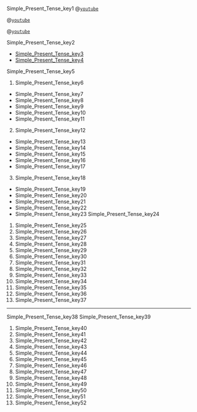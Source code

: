 Simple_Present_Tense_key1
@[`youtube`](SXJXaHaWS9U)

 @[`youtube`](3fEnNbKD3bY) 

 @[`youtube`](QUGETmMFuGQ)



Simple_Present_Tense_key2


* [Simple_Present_Tense_key3](https://howhindi.com/simple-present-tense-hindi-to-english-translation/)
* [Simple_Present_Tense_key4](https://www.successcds.net/learn-english/simple-present-tense-definition-rules-examples-exercises.html)



Simple_Present_Tense_key5


1) Simple_Present_Tense_key6
* Simple_Present_Tense_key7
* Simple_Present_Tense_key8
* Simple_Present_Tense_key9
* Simple_Present_Tense_key10
* Simple_Present_Tense_key11
2) Simple_Present_Tense_key12
* Simple_Present_Tense_key13
* Simple_Present_Tense_key14
* Simple_Present_Tense_key15
* Simple_Present_Tense_key16
* Simple_Present_Tense_key17
3) Simple_Present_Tense_key18
* Simple_Present_Tense_key19
* Simple_Present_Tense_key20
* Simple_Present_Tense_key21
* Simple_Present_Tense_key22
* Simple_Present_Tense_key23
Simple_Present_Tense_key24
1) Simple_Present_Tense_key25
2) Simple_Present_Tense_key26
3) Simple_Present_Tense_key27
4) Simple_Present_Tense_key28
5) Simple_Present_Tense_key29
6) Simple_Present_Tense_key30
7) Simple_Present_Tense_key31
8) Simple_Present_Tense_key32
9) Simple_Present_Tense_key33
10) Simple_Present_Tense_key34
11) Simple_Present_Tense_key35
12) Simple_Present_Tense_key36
13) Simple_Present_Tense_key37
---

Simple_Present_Tense_key38
Simple_Present_Tense_key39


1) Simple_Present_Tense_key40
2) Simple_Present_Tense_key41
3) Simple_Present_Tense_key42
4) Simple_Present_Tense_key43
5) Simple_Present_Tense_key44
6) Simple_Present_Tense_key45
7) Simple_Present_Tense_key46
8) Simple_Present_Tense_key47
9) Simple_Present_Tense_key48
10) Simple_Present_Tense_key49
11) Simple_Present_Tense_key50
12) Simple_Present_Tense_key51
13) Simple_Present_Tense_key52
